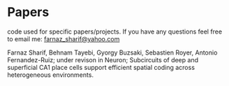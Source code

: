 # Papers
code used for specific papers/projects. If you have any questions feel free to email me: farnaz_sharif@yahoo.com

Farnaz Sharif,  Behnam Tayebi,  Gyorgy Buzsaki,  Sebastien Royer,  Antonio Fernandez-Ruiz; under revison in Neuron;
Subcircuits of deep and superficial CA1 place cells support efficient spatial coding across heterogeneous environments.
